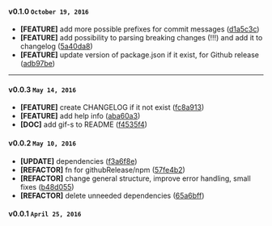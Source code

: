 
#### v0.1.0 `October 19, 2016`
- **[FEATURE]** add more possible prefixes for commit messages ([d1a5c3c](https://github.com/dmh/quick-release/commit/d1a5c3c))
- **[FEATURE]** add possibility to parsing breaking changes (!!!) and add it to changelog ([5a40da8](https://github.com/dmh/quick-release/commit/5a40da8))
- **[FEATURE]** update version of package.json if it exist, for Github release ([adb97be](https://github.com/dmh/quick-release/commit/adb97be))

***
#### v0.0.3 `May 14, 2016`
- **[FEATURE]** create CHANGELOG if it not exist ([fc8a913](https://github.com/dmh/quick-release/commit/fc8a913))
- **[FEATURE]** add help info ([aba60a3](https://github.com/dmh/quick-release/commit/aba60a3))
- **[DOC]** add gif-s to README ([f4535f4](https://github.com/dmh/quick-release/commit/f4535f4))

#### v0.0.2 `May 10, 2016`
- **[UPDATE]** dependencies ([f3a6f8e](https://github.com/dmh/quick-release/commit/f3a6f8e))
- **[REFACTOR]** fn for githubRelease/npm ([57fe4b2](https://github.com/dmh/quick-release/commit/57fe4b2))
- **[REFACTOR]** change general structure, improve error handling, small fixes ([b48d055](https://github.com/dmh/quick-release/commit/b48d055))
- **[REFACTOR]** delete unneeded dependencies ([65a6bff](https://github.com/dmh/quick-release/commit/65a6bff))

#### v0.0.1 `April 25, 2016`

